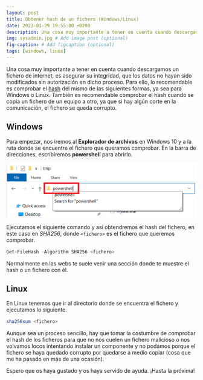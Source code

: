 ```yaml
---
layout: post
title: Obtener hash de un fichero (Windows/Linux)
date: 2023-01-29 19:55:00 +0200
description: Una cosa muy importante a tener en cuenta cuando descargamos un fichero de internet, es asegurar su integridad.
img: sysadmin.jpg # Add image post (optional)
fig-caption: # Add figcaption (optional)
tags: [windows, linux]
---
```


Una cosa muy importante a tener en cuenta cuando descargamos un fichero de internet, es asegurar su integridad, que los datos no hayan sido modificados sin autorización en dicho proceso. Para ello, lo recomendable es comprobar el [hash](https://cau.sci.uma.es/faq/index.php?solution_id=1181) del mismo de las siguientes formas, ya sea para Windows o Linux. También es recomendable comprobar el hash cuando se copia un fichero de un equipo a otro, ya que si hay algún corte en la comunicación, el fichero se queda corrupto.

## Windows

Para empezar, nos iremos al **Explorador de archivos** en Windows 10 y a la ruta donde se encuentre el fichero que queramos comprobar. En la barra de direcciones, escribiremos **powershell** para abrirlo.

![explorador](..\assets\img\posts\powershell.png)

Ejecutamos el siguiente comando y así obtendremos el hash del fichero, en este caso en _SHA256_, donde `<fichero>` es el fichero que queremos comprobar.

```powershell
Get-FileHash -Algorithm SHA256 <fichero>
```

Normalmente en las webs te suele venir una sección donde te muestre el hash o un fichero con él.

## Linux

En Linux tenemos que ir al directorio donde se encuentra el fichero y ejecutamos lo siguiente.

```bash
sha256sum <fichero>
```

Aunque sea un proceso sencillo, hay que tomar la costumbre de comprobar el hash de los ficheros para que no nos cuelen un fichero malicioso o nos volvamos locos intentando instalar un componente y no podamos porque el fichero se haya quedado corrupto por quedarse a medio copiar (cosa que me ha pasado en más de una ocasión).

Espero que os haya gustado y os haya servido de ayuda. ¡Hasta la próxima!
